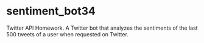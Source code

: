# sentiment_bot34
Twitter API Homework. A Twitter bot that analyzes the sentiments of the last 500 tweets of a user when requested on Twitter.
